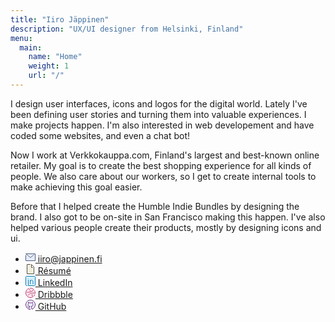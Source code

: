 ```yaml
---
title: "Iiro Jäppinen"
description: "UX/UI designer from Helsinki, Finland"
menu:
  main:
    name: "Home"
    weight: 1
    url: "/"
---
```


I design user interfaces, icons and logos for the digital world. Lately I've been defining user stories and turning them into valuable experiences. I make projects happen. I'm also interested in web developement and have coded some websites, and even a chat bot!

Now I work at Verkkokauppa.com, Finland's largest and best-known online retailer. My goal is to create the best shopping experience for all kinds of people. We also care about our workers, so I get to create internal tools to make achieving this goal easier.

Before that I helped create the Humble Indie Bundles by designing the brand. I also got to be on-site in San Francisco making this happen. I've also helped various people create their products, mostly by designing icons and ui.

- <a class="link-email" href="mailto:iiro@jappinen.fi">
  <svg width="16" height="16" viewbox="0 0 32 32" xmlns="http://www.w3.org/2000/svg"><title>icon-email</title><g fill="none" fill-rule="evenodd"><path d="M3 9l11.47 9.706c.845.715 2.21.718 3.06 0L29 9v16H3V9z" fill="#E2EAFF"/><path d="M7 7h18l-9 7-9-7z" fill="#E2EAFF"/><path d="M27 8l-11 9L1 5h30v22H1V10" stroke="#44557E" stroke-width="2" stroke-linecap="round" stroke-linejoin="round"/></g></svg>
  iiro@jappinen.fi
  </a>
- <a class="link-resume" href="/resume" rel="prefetch">
  <svg width="16" height="16" viewbox="0 0 32 32" xmlns="http://www.w3.org/2000/svg"><title>icon-resume</title><g fill="none" fill-rule="evenodd"><path d="M23 11h-4V1l8 8v22H5V1h10" stroke="#504D3C" stroke-width="2" stroke-linecap="round" stroke-linejoin="round"/><path d="M21 6l3 3h-3V6zM7 3h10v9.005a1 1 0 0 0 .997.995H25v16H7V3z" fill="#F0EEDB"/></g></svg>
  Résumé
  </a>
- <a class="link-linkedin" href="https://fi.linkedin.com/in/iiroj">
  <svg width="16" height="16" viewbox="0 0 32 32" xmlns="http://www.w3.org/2000/svg"><title>icon-linkedin</title><g fill="none" fill-rule="evenodd"><path d="M3 4.003C3 3.45 3.45 3 4.003 3h23.994C28.55 3 29 3.45 29 4.003v23.994C29 28.55 28.55 29 27.997 29H4.003C3.45 29 3 28.55 3 27.997V4.003zm4 8.992C7 11.893 7.888 11 9 11c1.105 0 2 .893 2 1.995V29H7V12.995zM9 11c1.105 0 2-.895 2-2s-.895-2-2-2-2 .895-2 2 .895 2 2 2zm4 2c0-1.105.888-2 2-2 1.105 0 2 .893 2 1 0 0 .996-1 2.998-1C23 11 26 14 26 18v10h-4V18c0-1-.616-3-2-3s-3 2-3 4v9h-4V13z" fill="#D1EFFF"/><path d="M15 26V13v5c0-1 2-5 5-5 2 0 4 2 4 5v8" stroke="#0077B5" stroke-width="2" stroke-linecap="round" stroke-linejoin="round"/><path d="M9 13v18h20c1 0 2-1 2-2.052V3c0-1-1-2-2-2H3C2 1 1 2 1 3v26c0 .687 1 2 2 2h2" stroke="#0077B5" stroke-width="2" stroke-linecap="round" stroke-linejoin="round"/><circle fill="#0077B5" cx="9" cy="9" r="1"/></g></svg>
  LinkedIn
  </a>
- <a class="link-dribbble" href="https://dribbble.com/iiroj">
  <svg width="16" height="16" viewbox="0 0 32 32" xmlns="http://www.w3.org/2000/svg"><title>icon-dribbble</title><g fill="none" fill-rule="evenodd"><path d="M24.16 26.12c2.25-1.816 3.884-4.37 4.532-7.294-1.7-.28-6.548-.928-10.223.112-4.533 1.28-8.315 5.75-8.97 6.406-.58.58-1.26.843-2.255.267C9.555 27.718 12.628 29 16 29c1.604 0 3.14-.29 4.558-.82-.57-3.74-1.445-5.512-1.745-6.305-.344-.906-.483-2.375 1.093-2.875 1.577-.5 2.47.844 2.47.844s1.193 3.47 1.783 6.277zm4.796-11.192c-.19-2.323-.99-4.474-2.24-6.29-1.172 1.13-4.492 3.984-9.622 5.612-6.5 2.063-12.25 2.094-12.25 2.094s-1.746-.244-1.75-1.908C3.03 14.95 3 15.47 3 16c0 3.34 1.26 6.386 3.33 8.688-.35-.88.232-1.907.232-1.907s4.663-5.986 10.844-7.654c4.783-1.29 9.328-.664 11.55-.197zm-4.747-9.01C21.97 4.095 19.11 3 16 3c-.71 0-1.41.057-2.09.167.898 1.324 2.252 3.354 2.56 3.99.37.766.898 2.043.45 2.93 3.655-1.347 6.095-3.147 7.29-4.168zm-21 7.744c.733-4.044 3.34-7.436 6.885-9.247.744.934 1.968 2.59 2.654 4.147.544 1.24 1.15 1.982 1.796 2.29-5.393 1.538-9.953 1.617-9.953 1.617s-1.032.13-1.384 1.19z" fill="#FFE3EE"/><path d="M15.25 9c-2.125-4.062-3.813-5.813-4.813-6.938C7.5 3.188 1 7.5 1 16s7.188 15 15 15c4.438 0 6.625-1.688 6.625-1.688s-.313-3.687-2.063-8.5" stroke="#BA2961" stroke-width="2" stroke-linecap="round" stroke-linejoin="round"/><path d="M5.063 14.344c2.406 0 7.467-.437 12.937-2.53 5.47-2.096 7.594-4.845 8.844-6.158C23.937 2.47 19.094.594 14.47 1.063M8.156 23.875c2-2.22 6-6.313 11.063-7.156 5.06-.846 9.592-.033 11.685.75.282-3.158-.28-5.627-1.53-8.283m-3.28 17.907c1.31-1.344 3.03-3.125 3.81-5.532" stroke="#BA2961" stroke-width="2" stroke-linecap="round" stroke-linejoin="round"/></g></svg>
  Dribbble
  </a>
- <a class="link-github" href="https://github.com/iiroj">
  <svg width="16" height="16" viewbox="0 0 32 32" xmlns="http://www.w3.org/2000/svg"><title>icon-github</title><g fill="none" fill-rule="evenodd"><path d="M11.06 28.028c-.58-.237-1.135-.515-1.667-.83.66.195 1.235.194 1.623.146C13.53 27.03 15 26.544 15 24.75c0-1.938 1.242-3.444.688-4.78-.688-1.657-5.672-.282-5.672-2.923 0-2.266 1.515-3.563 1.906-4.578.228-.595-.203-1.11-.203-1.11l.904.64H16V8h-2.656S11.53 7 10.5 6.53c-.67-.304-1.75-.733-2.656-.14-.906.594-.844 1.407-.688 2.11l.688 3.094S6.03 13.578 6.03 17.047c0 .05 0 2.36 1.314 3.14-2.204-1.03-2.876.74-2.94 1.696C3.506 20.117 3 18.118 3 16 3 8.82 8.82 3 16 3s13 5.82 13 13c0 5.215-3.07 9.714-7.504 11.784-.047-4.32-.512-5.253-.512-5.253S25.97 22 25.97 17.05c0-3.47-1.815-5.453-1.815-5.453l.688-3.094c.156-.702.218-1.515-.688-2.11-.906-.592-1.985-.163-2.656.14C20.47 7 18.655 8 18.655 8H16v4h3.375l.906-.64s-.43.516-.2 1.11c.39 1.014 1.905 2.31 1.905 4.577 0 2.64-4.984 1.266-5.672 2.922-.554 1.335 1.063 3.404 1.063 5.34 0 .607.068 2.604.104 3.606-.486.055-.98.083-1.48.083-.216 0-.43-.006-.644-.017-.47-.77-1.155-1.656-1.918-1.86-1.278-.34-2.21.7-2.38.904zm-5.717-4.58c.384.548.81 1.065 1.27 1.547-.29-.57-.2-.904-.77-1.245-.178-.107-.346-.205-.5-.303zm3.97-1.48s1.39.64 2.17.64c-.202.408-.108.486-.202 1.048-1.623-.093-1.966-1.687-1.966-1.687z" fill="#E7EDFA"/><path d="M13 28.97c1.312 1.5 1.187 1.343 3 2.03C6.78 31 .985 23.3 1 16 1 7.5 8 1 16 1c8.094-.016 15 6.5 15 15 0 8-5.906 12.97-10.47 14.313-2.06-2.313-.093-7-2.53-9.313 3 0 6-.97 6-4 0-3.03-2-5-2-5s1.063-4 1-4c.063 0-4 2-4 2h-6L9 8l1 4s-1.97 2.03-1.97 5S11 21 14 21c-.438.344-1 2.28-1 3.97-5.562 1.718-4.375-2.626-6.687-3.22" stroke="#5F2A7F" stroke-width="2" stroke-linecap="round" stroke-linejoin="round"/></g></svg>
  GitHub
  </a>